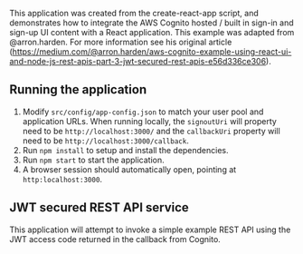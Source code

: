 This application was created from the create-react-app script, and demonstrates how to integrate the AWS Cognito hosted / built in sign-in and sign-up UI content with a React application. This example was adapted from @arron.harden.  For more information see his original article
(https://medium.com/@arron.harden/aws-cognito-example-using-react-ui-and-node-js-rest-apis-part-3-jwt-secured-rest-apis-e56d336ce306).

## Running the application

1. Modify `src/config/app-config.json` to match your user pool and application URLs. When running locally, the `signoutUri` will property need to be `http://localhost:3000/` and the `callbackUri` property will need to be `http://localhost:3000/callback`.
2. Run `npm install` to setup and install the dependencies.
3. Run `npm start` to start the application.
4. A browser session should automatically open, pointing at `http:localhost:3000`.

## JWT secured REST API service
This application will attempt to invoke a simple example REST API using the JWT access code returned in the callback from Cognito. 

